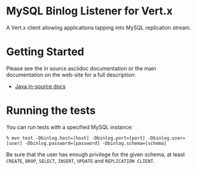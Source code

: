 # MySQL Binlog Listener for Vert.x

A Vert.x client allowing applications tapping into MySQL replication stream.

# Getting Started

Please see the in source asciidoc documentation or the main documentation on the web-site for a full description:

* [Java in-source docs](../master/src/main/asciidoc/java/index.adoc)

# Running the tests

You can run tests with a specified MySQL instance:

```
% mvn test -Dbinlog.host=[host] -Dbinlog.port=[port] -Dbinlog.user=[user] -Dbinlog.password=[password] -Dbinlog.schema=[schema]
```

Be sure that the user has enough privilege for the given schema, at least `CREATE`, `DROP`, `SELECT`, `INSERT`, `UPDATE` and `REPLICATION CLIENT`.